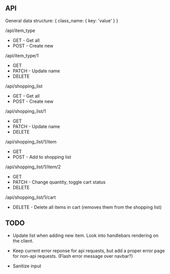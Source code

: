 API
---

General data structure:
{
    class_name: {
        key: 'value'
    }
}

/api/item_type
* GET - Get all
* POST - Create new

/api/item_type/1
* GET
* PATCH - Update name
* DELETE

/api/shopping_list
* GET - Get all
* POST - Create new

/api/shopping_list/1
* GET
* PATCH - Update name
* DELETE

/api/shopping_list/1/item
* GET
* POST - Add to shopping list

/api/shopping_list/1/item/2
* GET
* PATCH - Change quantity, toggle cart status
* DELETE

/api/shopping_list/1/cart
* DELETE - Delete all items in cart (removes them from the shopping list)

TODO
---------

* Update list when adding new item. Look into handlebars rendering on the client.

* Keep current error reponse for api requests, but add a proper error page for non-api requests. (Flash error message over navbar?)

* Sanitize input
